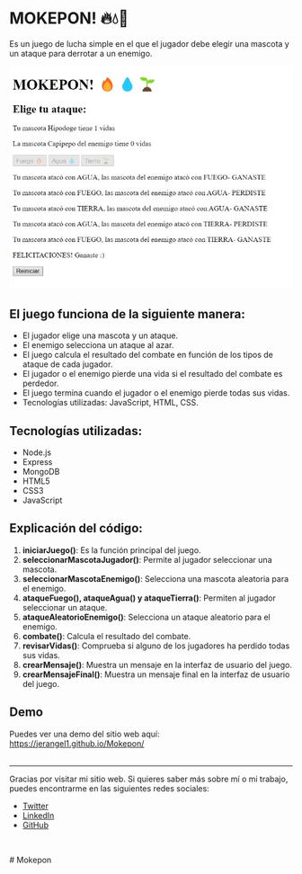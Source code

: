 <h1>MOKEPON! 🔥💧🌱</h1>

<p>Es un juego de lucha simple en el que el jugador debe elegir una mascota y un ataque para derrotar a un enemigo.</p>

<img src="./media/PrimerPreviewMokepon.jpg">

<h2>El juego funciona de la siguiente manera:</h2>

<ul>
  <li>El jugador elige una mascota y un ataque.</li>
  <li>El enemigo selecciona un ataque al azar.</li>
  <li>El juego calcula el resultado del combate en función de los tipos de ataque de cada jugador.</li>
  <li>El jugador o el enemigo pierde una vida si el resultado del combate es perdedor.</li>
  <li>El juego termina cuando el jugador o el enemigo pierde todas sus vidas.</li>
  <li>Tecnologías utilizadas: JavaScript, HTML, CSS.</li>
</ul>

<h2><b>Tecnologías utilizadas</b>:</h2>

<ul>
<li>Node.js</li>
<li>Express</li>
<li>MongoDB</li>
<li>HTML5</li>
<li>CSS3</li>
<li>JavaScript</li>
</ul>

  <h2><b>Explicación del código</b>:</h2>

 <ol>
    <li><b>iniciarJuego()</b>: Es la función principal del juego.</li>
      <li><b>seleccionarMascotaJugador()</b>: Permite al jugador seleccionar una mascota.</li>
      <li><b>seleccionarMascotaEnemigo()</b>: Selecciona una mascota aleatoria para el enemigo.</li>
      <li><b>ataqueFuego(), ataqueAgua() y ataqueTierra()</b>: Permiten al jugador seleccionar un ataque.</li>
      <li><b>ataqueAleatorioEnemigo()</b>: Selecciona un ataque aleatorio para el enemigo.</li>
      <li><b>combate()</b>: Calcula el resultado del combate.</li>
      <li><b>revisarVidas()</b>: Comprueba si alguno de los jugadores ha perdido todas sus vidas.</li>
      <li><b>crearMensaje()</b>: Muestra un mensaje en la interfaz de usuario del juego.</li>
      <li><b>crearMensajeFinal()</b>: Muestra un mensaje final en la interfaz de usuario del juego.</li>
</ol>

<h2>Demo</h2>

Puedes ver una demo del sitio web aquí: https://jerangel1.github.io/Mokepon/
<br><br>
<hr>
<footer>
  <p>
    Gracias por visitar mi sitio web. Si quieres saber más sobre mí o mi trabajo, puedes encontrarme en las siguientes redes sociales:
  </p>
  <ul>
    <li><a href="https://www.twitter.com/jerangel1">Twitter</a></li>
    <li><a href="https://www.linkedin.com/in/jerangel1/">LinkedIn</a></li>
    <li><a href="https://www.github.com/jerangel1/">GitHub</a></li>
  </ul>
  </footer>
  <br>

  #   M o k e p o n 
 
 